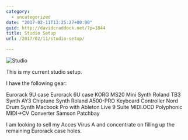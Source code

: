 ```yaml
---
category:
  - uncategorized
date: "2017-02-11T13:25:27+00:00"
guid: http://davidcraddock.net/?p=1844
title: Studio Setup
url: /2017/02/11/studio-setup/

---
```

![Studio](/wp-content/uploads/2017/02/img_0024.jpg)

This is my current studio setup.

I have the following gear:

Eurorack 9U case
Eurorack 6U case
KORG MS20 Mini Synth
Roland TB3 Synth
AY3 Chiptune Synth
Roland A500-PRO Keyboard Controller
Nord Drum Synth
Macbook Pro with Ableton Live 9 Suite
MIDI.OCD Polyphonic MIDI->CV Converter
Samson Patchbay

I am looking to sell my Acces Virus A and concentrate on filling up the remaining Eurorack case holes.

